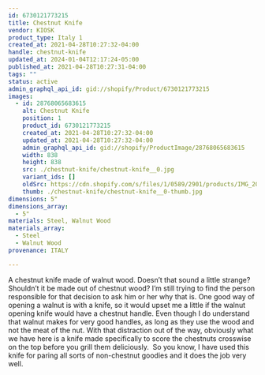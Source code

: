 ```yaml
---
id: 6730121773215
title: Chestnut Knife
vendor: KIOSK
product_type: Italy 1
created_at: 2021-04-28T10:27:32-04:00
handle: chestnut-knife
updated_at: 2024-01-04T12:17:24-05:00
published_at: 2021-04-28T10:27:31-04:00
tags: ""
status: active
admin_graphql_api_id: gid://shopify/Product/6730121773215
images:
  - id: 28768065683615
    alt: Chestnut Knife
    position: 1
    product_id: 6730121773215
    created_at: 2021-04-28T10:27:32-04:00
    updated_at: 2021-04-28T10:27:32-04:00
    admin_graphql_api_id: gid://shopify/ProductImage/28768065683615
    width: 838
    height: 838
    src: ./chestnut-knife/chestnut-knife__0.jpg
    variant_ids: []
    oldSrc: https://cdn.shopify.com/s/files/1/0589/2901/products/IMG_20181118_144052.jpg?v=1619620052
    thumb: ./chestnut-knife/chestnut-knife__0-thumb.jpg
dimensions: 5"
dimensions_array:
  - 5"
materials: Steel, Walnut Wood
materials_array:
  - Steel
  - Walnut Wood
provenance: ITALY

---
```


A chestnut knife made of walnut wood. Doesn’t that sound a little strange? Shouldn’t it be made out of chestnut wood? I’m still trying to find the person responsible for that decision to ask him or her why that is. One good way of opening a walnut is with a knife, so it would upset me a little if the walnut opening knife would have a chestnut handle. Even though I do understand that walnut makes for very good handles, as long as they use the wood and not the meat of the nut. With that distraction out of the way, obviously what we have here is a knife made specifically to score the chestnuts crosswise on the top before you grill them deliciously.  So you know, I have used this knife for paring all sorts of non-chestnut goodies and it does the job very well.